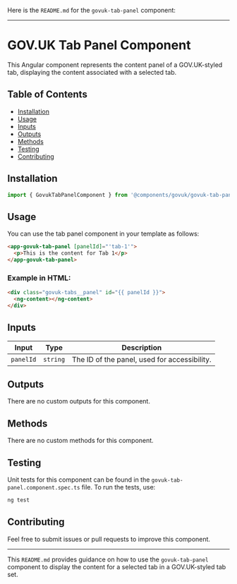Here is the `README.md` for the `govuk-tab-panel` component:

---

# GOV.UK Tab Panel Component

This Angular component represents the content panel of a GOV.UK-styled tab, displaying the content associated with a selected tab.

## Table of Contents

- [Installation](#installation)
- [Usage](#usage)
- [Inputs](#inputs)
- [Outputs](#outputs)
- [Methods](#methods)
- [Testing](#testing)
- [Contributing](#contributing)

## Installation

```typescript
import { GovukTabPanelComponent } from '@components/govuk/govuk-tab-panel/govuk-tab-panel.component';
```

## Usage

You can use the tab panel component in your template as follows:

```html
<app-govuk-tab-panel [panelId]="'tab-1'">
  <p>This is the content for Tab 1</p>
</app-govuk-tab-panel>
```

### Example in HTML:

```html
<div class="govuk-tabs__panel" id="{{ panelId }}">
  <ng-content></ng-content>
</div>
```

## Inputs

| Input     | Type     | Description                                  |
| --------- | -------- | -------------------------------------------- |
| `panelId` | `string` | The ID of the panel, used for accessibility. |

## Outputs

There are no custom outputs for this component.

## Methods

There are no custom methods for this component.

## Testing

Unit tests for this component can be found in the `govuk-tab-panel.component.spec.ts` file. To run the tests, use:

```bash
ng test
```

## Contributing

Feel free to submit issues or pull requests to improve this component.

---

This `README.md` provides guidance on how to use the `govuk-tab-panel` component to display the content for a selected tab in a GOV.UK-styled tab set.
